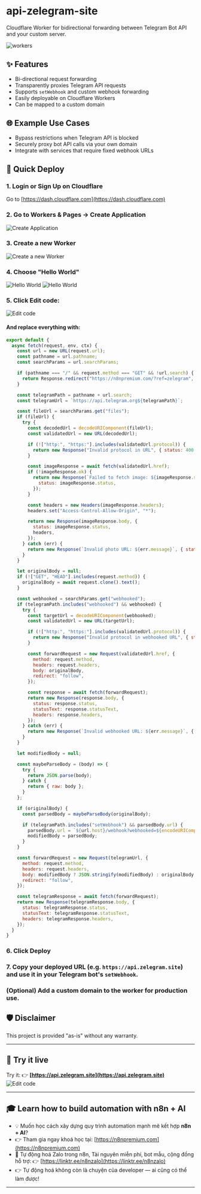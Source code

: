 # api-zelegram-site
Cloudflare Worker for bidirectional forwarding between Telegram Bot API and your custom server.

![workers](screenshots/workers.png)

## ✨ Features

- Bi-directional request forwarding
- Transparently proxies Telegram API requests
- Supports `setWebhook` and custom webhook forwarding
- Easily deployable on Cloudflare Workers
- Can be mapped to a custom domain

## 🌐 Example Use Cases

- Bypass restrictions when Telegram API is blocked
- Securely proxy bot API calls via your own domain
- Integrate with services that require fixed webhook URLs

## 🚀 Quick Deploy

### 1. Login or Sign Up on Cloudflare

Go to [https://dash.cloudflare.com](https://dash.cloudflare.com)

### 2. Go to **Workers & Pages** → **Create Application**
![Create Application](screenshots/step2.png)

### 3. Create a new Worker
![Create a new Worker](screenshots/step3.png)

### 4. Choose "Hello World"
![Hello World](screenshots/step4.png)
![Hello World](screenshots/step5.png)

### 5. Click **Edit code**:
![Edit code](screenshots/step6.png)

#### And replace everything with:
```js
export default {
  async fetch(request, env, ctx) {
    const url = new URL(request.url);
    const pathname = url.pathname;
    const searchParams = url.searchParams;

    if (pathname === "/" && request.method === "GET" && !url.search) {
      return Response.redirect("https://n8npremium.com/?ref=zelegram", 302);
    }

    const telegramPath = pathname + url.search;
    const telegramUrl = `https://api.telegram.org${telegramPath}`;

    const fileUrl = searchParams.get("files");
    if (fileUrl) {
      try {
        const decodedUrl = decodeURIComponent(fileUrl);
        const validatedUrl = new URL(decodedUrl);

        if (!["http:", "https:"].includes(validatedUrl.protocol)) {
          return new Response("Invalid protocol in URL", { status: 400 });
        }

        const imageResponse = await fetch(validatedUrl.href);
        if (!imageResponse.ok) {
          return new Response(`Failed to fetch image: ${imageResponse.status}`, {
            status: imageResponse.status,
          });
        }

        const headers = new Headers(imageResponse.headers);
        headers.set("Access-Control-Allow-Origin", "*");

        return new Response(imageResponse.body, {
          status: imageResponse.status,
          headers,
        });
      } catch (err) {
        return new Response(`Invalid photo URL: ${err.message}`, { status: 400 });
      }
    }

    let originalBody = null;
    if (!["GET", "HEAD"].includes(request.method)) {
      originalBody = await request.clone().text();
    }

    const webhooked = searchParams.get("webhooked");
    if (telegramPath.includes("webhooked") && webhooked) {
      try {
        const targetUrl = decodeURIComponent(webhooked);
        const validatedUrl = new URL(targetUrl);

        if (!["http:", "https:"].includes(validatedUrl.protocol)) {
          return new Response("Invalid protocol in webhooked URL", { status: 400 });
        }

        const forwardRequest = new Request(validatedUrl.href, {
          method: request.method,
          headers: request.headers,
          body: originalBody,
          redirect: "follow",
        });

        const response = await fetch(forwardRequest);
        return new Response(response.body, {
          status: response.status,
          statusText: response.statusText,
          headers: response.headers,
        });
      } catch (err) {
        return new Response(`Invalid webhooked URL: ${err.message}`, { status: 400 });
      }
    }

    let modifiedBody = null;

    const maybeParseBody = (body) => {
      try {
        return JSON.parse(body);
      } catch {
        return { raw: body };
      }
    };

    if (originalBody) {
      const parsedBody = maybeParseBody(originalBody);

      if (telegramPath.includes("setWebhook") && parsedBody.url) {        
        parsedBody.url = `${url.host}/webhook?webhooked=${encodeURIComponent(parsedBody.url)}`;
        modifiedBody = parsedBody;
      }
    }

    const forwardRequest = new Request(telegramUrl, {
      method: request.method,
      headers: request.headers,
      body: modifiedBody ? JSON.stringify(modifiedBody) : originalBody,
      redirect: "follow",
    });

    const telegramResponse = await fetch(forwardRequest);
    return new Response(telegramResponse.body, {
      status: telegramResponse.status,
      statusText: telegramResponse.statusText,
      headers: telegramResponse.headers,
    });
  }
}

````

### 6. Click **Deploy**

### 7. Copy your deployed URL (e.g. `https://api.zelegram.site`) and use it in your Telegram bot's `setWebhook`.

### (Optional) Add a custom domain to the worker for production use.

## 🛡️ Disclaimer
This project is provided "as-is" without any warranty.

---

## 🧪 Try it live

Try it:
👉 **[https://api.zelegram.site](https://api.zelegram.site)**
![Edit code](screenshots/tryit.png)

---

## 🎓 Learn how to build automation with n8n + AI

- 💡 Muốn học cách xây dựng quy trình automation mạnh mẽ kết hợp **n8n + AI**?
- 👉 Tham gia ngay khoá học tại: [https://n8npremium.com](https://n8npremium.com)
- 🌱 Tự động hoá Zalo trong n8n, Tài nguyên miễn phí, bot mẫu, cộng đồng hỗ trợ: 👉 [https://linktr.ee/n8nzalo](https://linktr.ee/n8nzalo)
- 👉 Tự động hoá không còn là chuyện của developer — ai cũng có thể làm được!

---

